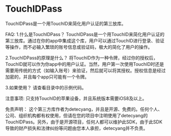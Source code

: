 TouchIDPass
===========

TouchIDPass是一个用TouchID来简化用户认证的第三放库。


FAQ:
1.什么是TouchIDPass？
TouchIDPass是一个用TouchID来简化用户认证的第三放库。通过在你的app中集成这个库，用户可以通过TouchID进行登录、验证等操作，而不必输入繁琐的账号信息或验证码，极大的简化了用户的操作。

2.TouchIDPass的原理是什么？
将TouchID作为一种令牌，经过你的授权后，TouchID就可以作为你app中的用户认证。当然，用户第一次使用TouchID时还是需要用传统的方式（如输入账号）来验证，然后就可以将其授权。授权信息是经过加密的，并且每个app只可能有一个令牌。

3.如果使用？
请查看目录中的示例代码。



注意事项:
只支持TouchID的苹果设备，并且系统版本需要iOS8及以上。


免责声明：
这个第三方库作者为detecyang，并且是开源、免费的。任何个人、公司、组织机构都有权使用，但请在您的项目中注明使用了detecyang的TouchIDPass。另外，由于是开源项目，任何人都可以维护此SDK，由于此SDK导致的财产损失和法律纠纷等问题由您本人承担，detecyang并不负责。
